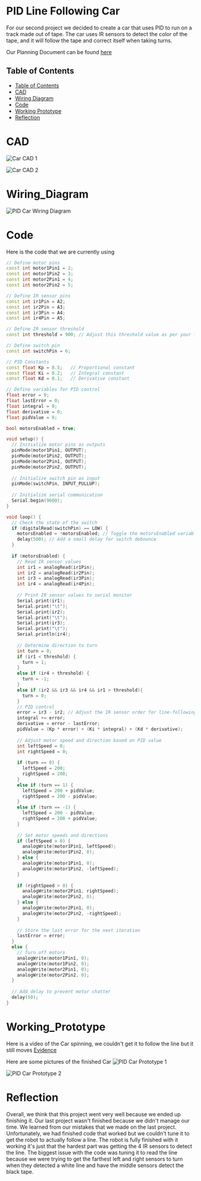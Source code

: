 # PID Line Following Car
For our second project we decided to create a car that uses PID to run on a track made out of tape. The car uses IR sensors to detect the color of the tape, and it will follow the tape and correct itself when taking turns. 

Our Planning Document can be found [here](https://docs.google.com/document/d/19GB9ZAeACxbWW0eaMtp071EdHyZ0K5-Lup9LcHnjQMY/edit?usp=sharing)

## Table of Contents
* [Table of Contents](#TableOfContents)
* [CAD](#CAD)
* [Wiring Diagram](#Wiring_Diagram)
* [Code](#Code)
* [Working Prototype](#Working_Prototype)
* [Reflection](#Reflection)

# CAD
![Car CAD 1](https://github.com/haustin71/Robel-And-Holden-PID-Project/blob/fa9e027d30cbe8c66332671fc321e581bb650ff5/Car%201.PNG)

![Car CAD 2](https://github.com/haustin71/Robel-And-Holden-PID-Project/blob/fa9e027d30cbe8c66332671fc321e581bb650ff5/Car%202.PNG)


# Wiring_Diagram
![PID Car Wiring Diagram](https://github.com/haustin71/Robel-And-Holden-PID-Project/blob/4b426de2f49d4c6957aa70733929435009ebf02a/Magnificent%20Kasi.png)

# Code 
Here is the code that we are currently using 
```C++
// Define motor pins
const int motor1Pin1 = 2;
const int motor1Pin2 = 3;
const int motor2Pin1 = 4;
const int motor2Pin2 = 5;

// Define IR sensor pins
const int ir1Pin = A2;
const int ir2Pin = A3;
const int ir3Pin = A4;
const int ir4Pin = A5;

// Define IR sensor threshold
const int threshold = 900; // Adjust this threshold value as per your line color and lighting conditions

// Define switch pin
const int switchPin = 6;

// PID Constants
const float Kp = 0.5;   // Proportional constant
const float Ki = 0.2;   // Integral constant
const float Kd = 0.1;   // Derivative constant

// Define variables for PID control
float error = 0;
float lastError = 0;
float integral = 0;
float derivative = 0;
float pidValue = 0;

bool motorsEnabled = true;

void setup() {
  // Initialize motor pins as outputs
  pinMode(motor1Pin1, OUTPUT);
  pinMode(motor1Pin2, OUTPUT);
  pinMode(motor2Pin1, OUTPUT);
  pinMode(motor2Pin2, OUTPUT);
 
  // Initialize switch pin as input
  pinMode(switchPin, INPUT_PULLUP);
 
  // Initialize serial communication
  Serial.begin(9600);
}

void loop() {
  // Check the state of the switch
  if (digitalRead(switchPin) == LOW) {
    motorsEnabled = !motorsEnabled; // Toggle the motorsEnabled variable
    delay(500); // Add a small delay for switch debounce
  }
 
  if (motorsEnabled) {
    // Read IR sensor values
    int ir1 = analogRead(ir1Pin);
    int ir2 = analogRead(ir2Pin);
    int ir3 = analogRead(ir3Pin);
    int ir4 = analogRead(ir4Pin);
 
    // Print IR sensor values to serial monitor
    Serial.print(ir1);
    Serial.print("\t");
    Serial.print(ir2);
    Serial.print("\t");
    Serial.print(ir3);
    Serial.print("\t");
    Serial.println(ir4);
 
    // Determine direction to turn
    int turn = 0;
    if (ir1 < threshold) {
      turn = 1;
    }
    else if (ir4 < threshold) {
      turn = -1;
    }
    else if (ir2 && ir3 && ir4 && ir1 > threshold){
      turn = 0;
    }
    // PID control
    error = ir3 - ir2; // Adjust the IR sensor order for line-following
    integral += error;
    derivative = error - lastError;
    pidValue = (Kp * error) + (Ki * integral) + (Kd * derivative);
 
    // Adjust motor speed and direction based on PID value
    int leftSpeed = 0;
    int rightSpeed = 0;
 
    if (turn == 0) {
      leftSpeed = 200;
      rightSpeed = 200;
    }
    else if (turn == 1) {
      leftSpeed = 200 + pidValue;
      rightSpeed = 200 - pidValue;
    }
    else if (turn == -1) {
      leftSpeed = 200 - pidValue;
      rightSpeed = 200 + pidValue;
    }
 
    // Set motor speeds and directions
    if (leftSpeed > 0) {
      analogWrite(motor1Pin1, leftSpeed);
      analogWrite(motor1Pin2, 0);
    } else {
      analogWrite(motor1Pin1, 0);
      analogWrite(motor1Pin2, -leftSpeed);
    }
 
    if (rightSpeed > 0) {
      analogWrite(motor2Pin1, rightSpeed);
      analogWrite(motor2Pin2, 0);
    } else {
      analogWrite(motor2Pin1, 0);
      analogWrite(motor2Pin2, -rightSpeed);
    }
 
    // Store the last error for the next iteration
    lastError = error;
  }
  else {
    // Turn off motors
    analogWrite(motor1Pin1, 0);
    analogWrite(motor1Pin2, 0);
    analogWrite(motor2Pin1, 0);
    analogWrite(motor2Pin2, 0);
  }
 
  // Add delay to prevent motor chatter
  delay(50);
}
```

# Working_Prototype
Here is a video of the Car spinning, we couldn't get it to follow the line but it still moves
[Evidence](https://drive.google.com/file/d/1Naclon4Qbiw_vXSGhq8xGBdsn7rGnV0l/view)

Here are some pictures of the finished Car
![PID Car Prototype 1](https://github.com/haustin71/Robel-And-Holden-PID-Project/blob/fc75166c6141a83b3b8a00cef859b785d13ddc73/IMG_0912.png)

![PID Car Prototype 2](https://github.com/haustin71/Robel-And-Holden-PID-Project/blob/fc75166c6141a83b3b8a00cef859b785d13ddc73/IMG_0913.png)
# Reflection
Overall, we think that this project went very well because we ended up finishing it. Our last project wasn't finished because we didn't manage our time. We learned from our mistakes that we made on the last project. Unfortunately, we had finished code that worked but we couldn't tune it to get the robot to actually follow a line. The robot is fully finished with it working it's just that the hardest part was getting the 4 IR sensors to detect the line. The biggest issue with the code was tuning it to read the line because we were trying to get the farthest left and right sensors to turn when they detected a white line and have the middle sensors detect the black tape. 
